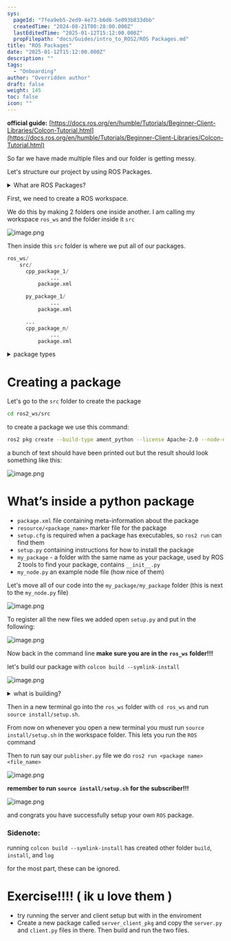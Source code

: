 ```yaml
---
sys:
  pageId: "7fea9eb5-2ed9-4e73-b6d6-5e093b833dbb"
  createdTime: "2024-08-21T00:28:00.000Z"
  lastEditedTime: "2025-01-12T15:12:00.000Z"
  propFilepath: "docs/Guides/intro_to_ROS2/ROS Packages.md"
title: "ROS Packages"
date: "2025-01-12T15:12:00.000Z"
description: ""
tags:
  - "Onboarding"
author: "Overridden author"
draft: false
weight: 145
toc: false
icon: ""
---
```


**official guide:** [https://docs.ros.org/en/humble/Tutorials/Beginner-Client-Libraries/Colcon-Tutorial.html](https://docs.ros.org/en/humble/Tutorials/Beginner-Client-Libraries/Colcon-Tutorial.html)

So far we have made multiple files and our folder is getting messy.

Let's structure our project by using ROS Packages.

<details>

<summary>What are ROS Packages?</summary>

ROS Packages are, as the name implies, packages of code that are highly sharable between ROS developers.

They consist of a folder, `package.xml` file, and source code

```python
      cpp_package_1/
		      ... imagine much code files here ..
          package.xml
```

</details>

First, we need to create a ROS workspace.

We do this by making 2 folders one inside another. I am calling my workspace `ros_ws` and the folder inside it `src`

![image.png](https://prod-files-secure.s3.us-west-2.amazonaws.com/d518164a-d88e-44d1-a4ee-3adb3bd8bce0/70706947-fd18-4537-a67b-e12946812d31/image.png?X-Amz-Algorithm=AWS4-HMAC-SHA256&X-Amz-Content-Sha256=UNSIGNED-PAYLOAD&X-Amz-Credential=ASIAZI2LB466Y2VFHO3Y%2F20250213%2Fus-west-2%2Fs3%2Faws4_request&X-Amz-Date=20250213T070817Z&X-Amz-Expires=3600&X-Amz-Security-Token=IQoJb3JpZ2luX2VjEOf%2F%2F%2F%2F%2F%2F%2F%2F%2F%2FwEaCXVzLXdlc3QtMiJHMEUCIQCvQFpXXyZ8fUUxtmytwr2OCNYmK7%2FCFW70HkuAGBxt2QIgLNdCWCfXO6nVqm6fMYB1MsCrPCqs938FRuQQSi9tiAEq%2FwMIEBAAGgw2Mzc0MjMxODM4MDUiDAFDtPyemctYailCYSrcA7nS7L2HMb6EHTjhdJPzthievelQugKqKZQtNcYpBbV9ft5A%2BI9341CPGpQBNlv46RizuTXYIShbidm5tkazl2fsCFjg0cqqvnqRyTwrPHmHsTccOFKxhRw3GBGQ6IxWtbq9K4UxiUnqxkFdyS1aL2P8ud5Nn5H0iag1B1stpcUGQfY4WW1tJxSh7fsHPoDK4ugto0%2Fk4CfIsqVTvqwpaQgLQRNs6EMtdD6IsG7u8IqFF7%2FG5XhEYjQfr4kCs4uVyldpt4PtGu%2FWENR0CyPhg%2B1yadGUlmTpflre%2FJyxF5px2eN%2FobuB7cfMTbIXkfFDy0jrVu36NQLu2KIl%2BDhMauRBwWm%2BU78O3%2F%2FQPR%2BrXGx1ehneE6WWH7pWqqvrCeHGvZJApzupX3RMbgE%2Fqler7XQAJr4IzhjBuYehwzBT6rpqJvp7vY0ja12ggMoTip%2BSyWgKs83s%2BcqZq%2F1zqTNJHBAk0obMETvZ8Wbk84odjWS9GwAZMjRKLZEb1uSgjeeWf8LMrI%2F%2Fp7OnC1i8NuMDWnK5rdMUeYnig6DRmnZ9y8ZcgH%2B2B%2Fnxj%2Bnz0abPEY11obC7i3WsGKUXuIA536XYrgRsOaM2X1Jok9sFYUxoRdYKFhU8afjd5eVWhielMNqqtr0GOqUBFGFKMmVnszaaziuqh4jhCDiG8L7qPIiD%2F20zTFN9XvVKTjqV86pj0Ddf97hFJlDTWyZPYf4oft7eVz5aDdQeD%2B1IFArc4v7I4xR4q5trMlmHJLe8%2FHoWwaZpwgwCBTVmlD4xClpjvuCE1OgPdFFn8tsAl5oCzX50GiKGCYc20wtGyxTjhrp0axcGKFqCTeFnEG5AIo9LmXF0FAhartz7NOkNY1u3&X-Amz-Signature=3884ea25aed33d061188b1f40703be36e7aeae7c97fbe82624667e0143d4a6aa&X-Amz-SignedHeaders=host&x-id=GetObject)

Then inside this `src` folder is where we put all of our packages.

```python
ros_ws/
    src/
      cpp_package_1/
		      ...
          package.xml

      py_package_1/
		      ...
          package.xml

      ...
      cpp_package_n/
		      ...
          package.xml

```

<details>

<summary>package types</summary>

packages can be either `C++` or python.

the intern file structure is different for each but for this guide we will stick to creating python packages

</details>

# Creating a package

Let's go to the `src` folder to create the package

```bash
cd ros2_ws/src
```

to create a package we use this command:

```bash
ros2 pkg create --build-type ament_python --license Apache-2.0 --node-name my_node my_package
```

a bunch of text should have been printed out but the result should look something like this:

![image.png](https://prod-files-secure.s3.us-west-2.amazonaws.com/d518164a-d88e-44d1-a4ee-3adb3bd8bce0/e6cf1e3f-8512-4a3e-b131-079f800bf3e8/image.png?X-Amz-Algorithm=AWS4-HMAC-SHA256&X-Amz-Content-Sha256=UNSIGNED-PAYLOAD&X-Amz-Credential=ASIAZI2LB466Y2VFHO3Y%2F20250213%2Fus-west-2%2Fs3%2Faws4_request&X-Amz-Date=20250213T070817Z&X-Amz-Expires=3600&X-Amz-Security-Token=IQoJb3JpZ2luX2VjEOf%2F%2F%2F%2F%2F%2F%2F%2F%2F%2FwEaCXVzLXdlc3QtMiJHMEUCIQCvQFpXXyZ8fUUxtmytwr2OCNYmK7%2FCFW70HkuAGBxt2QIgLNdCWCfXO6nVqm6fMYB1MsCrPCqs938FRuQQSi9tiAEq%2FwMIEBAAGgw2Mzc0MjMxODM4MDUiDAFDtPyemctYailCYSrcA7nS7L2HMb6EHTjhdJPzthievelQugKqKZQtNcYpBbV9ft5A%2BI9341CPGpQBNlv46RizuTXYIShbidm5tkazl2fsCFjg0cqqvnqRyTwrPHmHsTccOFKxhRw3GBGQ6IxWtbq9K4UxiUnqxkFdyS1aL2P8ud5Nn5H0iag1B1stpcUGQfY4WW1tJxSh7fsHPoDK4ugto0%2Fk4CfIsqVTvqwpaQgLQRNs6EMtdD6IsG7u8IqFF7%2FG5XhEYjQfr4kCs4uVyldpt4PtGu%2FWENR0CyPhg%2B1yadGUlmTpflre%2FJyxF5px2eN%2FobuB7cfMTbIXkfFDy0jrVu36NQLu2KIl%2BDhMauRBwWm%2BU78O3%2F%2FQPR%2BrXGx1ehneE6WWH7pWqqvrCeHGvZJApzupX3RMbgE%2Fqler7XQAJr4IzhjBuYehwzBT6rpqJvp7vY0ja12ggMoTip%2BSyWgKs83s%2BcqZq%2F1zqTNJHBAk0obMETvZ8Wbk84odjWS9GwAZMjRKLZEb1uSgjeeWf8LMrI%2F%2Fp7OnC1i8NuMDWnK5rdMUeYnig6DRmnZ9y8ZcgH%2B2B%2Fnxj%2Bnz0abPEY11obC7i3WsGKUXuIA536XYrgRsOaM2X1Jok9sFYUxoRdYKFhU8afjd5eVWhielMNqqtr0GOqUBFGFKMmVnszaaziuqh4jhCDiG8L7qPIiD%2F20zTFN9XvVKTjqV86pj0Ddf97hFJlDTWyZPYf4oft7eVz5aDdQeD%2B1IFArc4v7I4xR4q5trMlmHJLe8%2FHoWwaZpwgwCBTVmlD4xClpjvuCE1OgPdFFn8tsAl5oCzX50GiKGCYc20wtGyxTjhrp0axcGKFqCTeFnEG5AIo9LmXF0FAhartz7NOkNY1u3&X-Amz-Signature=8b7ddedd4270ba596f869eb88e19dab42cf53dd87ae8eb79da184e808c9d43f1&X-Amz-SignedHeaders=host&x-id=GetObject)

# What’s inside a python package

- `package.xml` file containing meta-information about the package
- `resource/<package_name>` marker file for the package
- `setup.cfg` is required when a package has executables, so `ros2 run` can find them
- `setup.py` containing instructions for how to install the package
- `my_package` - a folder with the same name as your package, used by ROS 2 tools to find your package, contains `__init__.py`
- `my_node.py` an example node file (how nice of them)

Let's move all of our code into the `my_package/my_package` folder (this is next to the `my_node.py` file)

![image.png](https://prod-files-secure.s3.us-west-2.amazonaws.com/d518164a-d88e-44d1-a4ee-3adb3bd8bce0/9ce58f11-0da9-4d3e-b86d-506a9685d378/image.png?X-Amz-Algorithm=AWS4-HMAC-SHA256&X-Amz-Content-Sha256=UNSIGNED-PAYLOAD&X-Amz-Credential=ASIAZI2LB466Y2VFHO3Y%2F20250213%2Fus-west-2%2Fs3%2Faws4_request&X-Amz-Date=20250213T070817Z&X-Amz-Expires=3600&X-Amz-Security-Token=IQoJb3JpZ2luX2VjEOf%2F%2F%2F%2F%2F%2F%2F%2F%2F%2FwEaCXVzLXdlc3QtMiJHMEUCIQCvQFpXXyZ8fUUxtmytwr2OCNYmK7%2FCFW70HkuAGBxt2QIgLNdCWCfXO6nVqm6fMYB1MsCrPCqs938FRuQQSi9tiAEq%2FwMIEBAAGgw2Mzc0MjMxODM4MDUiDAFDtPyemctYailCYSrcA7nS7L2HMb6EHTjhdJPzthievelQugKqKZQtNcYpBbV9ft5A%2BI9341CPGpQBNlv46RizuTXYIShbidm5tkazl2fsCFjg0cqqvnqRyTwrPHmHsTccOFKxhRw3GBGQ6IxWtbq9K4UxiUnqxkFdyS1aL2P8ud5Nn5H0iag1B1stpcUGQfY4WW1tJxSh7fsHPoDK4ugto0%2Fk4CfIsqVTvqwpaQgLQRNs6EMtdD6IsG7u8IqFF7%2FG5XhEYjQfr4kCs4uVyldpt4PtGu%2FWENR0CyPhg%2B1yadGUlmTpflre%2FJyxF5px2eN%2FobuB7cfMTbIXkfFDy0jrVu36NQLu2KIl%2BDhMauRBwWm%2BU78O3%2F%2FQPR%2BrXGx1ehneE6WWH7pWqqvrCeHGvZJApzupX3RMbgE%2Fqler7XQAJr4IzhjBuYehwzBT6rpqJvp7vY0ja12ggMoTip%2BSyWgKs83s%2BcqZq%2F1zqTNJHBAk0obMETvZ8Wbk84odjWS9GwAZMjRKLZEb1uSgjeeWf8LMrI%2F%2Fp7OnC1i8NuMDWnK5rdMUeYnig6DRmnZ9y8ZcgH%2B2B%2Fnxj%2Bnz0abPEY11obC7i3WsGKUXuIA536XYrgRsOaM2X1Jok9sFYUxoRdYKFhU8afjd5eVWhielMNqqtr0GOqUBFGFKMmVnszaaziuqh4jhCDiG8L7qPIiD%2F20zTFN9XvVKTjqV86pj0Ddf97hFJlDTWyZPYf4oft7eVz5aDdQeD%2B1IFArc4v7I4xR4q5trMlmHJLe8%2FHoWwaZpwgwCBTVmlD4xClpjvuCE1OgPdFFn8tsAl5oCzX50GiKGCYc20wtGyxTjhrp0axcGKFqCTeFnEG5AIo9LmXF0FAhartz7NOkNY1u3&X-Amz-Signature=2d5a2e38f1275b31605d762c6aed73d12980126429abca7450287b309e5d30a8&X-Amz-SignedHeaders=host&x-id=GetObject)

To register all the new files we added open `setup.py` and put in the following:

![image.png](https://prod-files-secure.s3.us-west-2.amazonaws.com/d518164a-d88e-44d1-a4ee-3adb3bd8bce0/1cd7c262-4cae-4496-9d75-c178537d24a2/image.png?X-Amz-Algorithm=AWS4-HMAC-SHA256&X-Amz-Content-Sha256=UNSIGNED-PAYLOAD&X-Amz-Credential=ASIAZI2LB466Y2VFHO3Y%2F20250213%2Fus-west-2%2Fs3%2Faws4_request&X-Amz-Date=20250213T070817Z&X-Amz-Expires=3600&X-Amz-Security-Token=IQoJb3JpZ2luX2VjEOf%2F%2F%2F%2F%2F%2F%2F%2F%2F%2FwEaCXVzLXdlc3QtMiJHMEUCIQCvQFpXXyZ8fUUxtmytwr2OCNYmK7%2FCFW70HkuAGBxt2QIgLNdCWCfXO6nVqm6fMYB1MsCrPCqs938FRuQQSi9tiAEq%2FwMIEBAAGgw2Mzc0MjMxODM4MDUiDAFDtPyemctYailCYSrcA7nS7L2HMb6EHTjhdJPzthievelQugKqKZQtNcYpBbV9ft5A%2BI9341CPGpQBNlv46RizuTXYIShbidm5tkazl2fsCFjg0cqqvnqRyTwrPHmHsTccOFKxhRw3GBGQ6IxWtbq9K4UxiUnqxkFdyS1aL2P8ud5Nn5H0iag1B1stpcUGQfY4WW1tJxSh7fsHPoDK4ugto0%2Fk4CfIsqVTvqwpaQgLQRNs6EMtdD6IsG7u8IqFF7%2FG5XhEYjQfr4kCs4uVyldpt4PtGu%2FWENR0CyPhg%2B1yadGUlmTpflre%2FJyxF5px2eN%2FobuB7cfMTbIXkfFDy0jrVu36NQLu2KIl%2BDhMauRBwWm%2BU78O3%2F%2FQPR%2BrXGx1ehneE6WWH7pWqqvrCeHGvZJApzupX3RMbgE%2Fqler7XQAJr4IzhjBuYehwzBT6rpqJvp7vY0ja12ggMoTip%2BSyWgKs83s%2BcqZq%2F1zqTNJHBAk0obMETvZ8Wbk84odjWS9GwAZMjRKLZEb1uSgjeeWf8LMrI%2F%2Fp7OnC1i8NuMDWnK5rdMUeYnig6DRmnZ9y8ZcgH%2B2B%2Fnxj%2Bnz0abPEY11obC7i3WsGKUXuIA536XYrgRsOaM2X1Jok9sFYUxoRdYKFhU8afjd5eVWhielMNqqtr0GOqUBFGFKMmVnszaaziuqh4jhCDiG8L7qPIiD%2F20zTFN9XvVKTjqV86pj0Ddf97hFJlDTWyZPYf4oft7eVz5aDdQeD%2B1IFArc4v7I4xR4q5trMlmHJLe8%2FHoWwaZpwgwCBTVmlD4xClpjvuCE1OgPdFFn8tsAl5oCzX50GiKGCYc20wtGyxTjhrp0axcGKFqCTeFnEG5AIo9LmXF0FAhartz7NOkNY1u3&X-Amz-Signature=8e0029cd1971dd06dc9c8f34dcb3a5bac67fed5a290a586d03d2bad137dfe292&X-Amz-SignedHeaders=host&x-id=GetObject)

Now back in the command line **make sure you are in the** **`ros_ws`** **folder!!!**

let's build our package with `colcon build --symlink-install`

![image.png](https://prod-files-secure.s3.us-west-2.amazonaws.com/d518164a-d88e-44d1-a4ee-3adb3bd8bce0/2f2a0d27-b173-48fd-b189-5f5c0ce65619/image.png?X-Amz-Algorithm=AWS4-HMAC-SHA256&X-Amz-Content-Sha256=UNSIGNED-PAYLOAD&X-Amz-Credential=ASIAZI2LB466Y2VFHO3Y%2F20250213%2Fus-west-2%2Fs3%2Faws4_request&X-Amz-Date=20250213T070817Z&X-Amz-Expires=3600&X-Amz-Security-Token=IQoJb3JpZ2luX2VjEOf%2F%2F%2F%2F%2F%2F%2F%2F%2F%2FwEaCXVzLXdlc3QtMiJHMEUCIQCvQFpXXyZ8fUUxtmytwr2OCNYmK7%2FCFW70HkuAGBxt2QIgLNdCWCfXO6nVqm6fMYB1MsCrPCqs938FRuQQSi9tiAEq%2FwMIEBAAGgw2Mzc0MjMxODM4MDUiDAFDtPyemctYailCYSrcA7nS7L2HMb6EHTjhdJPzthievelQugKqKZQtNcYpBbV9ft5A%2BI9341CPGpQBNlv46RizuTXYIShbidm5tkazl2fsCFjg0cqqvnqRyTwrPHmHsTccOFKxhRw3GBGQ6IxWtbq9K4UxiUnqxkFdyS1aL2P8ud5Nn5H0iag1B1stpcUGQfY4WW1tJxSh7fsHPoDK4ugto0%2Fk4CfIsqVTvqwpaQgLQRNs6EMtdD6IsG7u8IqFF7%2FG5XhEYjQfr4kCs4uVyldpt4PtGu%2FWENR0CyPhg%2B1yadGUlmTpflre%2FJyxF5px2eN%2FobuB7cfMTbIXkfFDy0jrVu36NQLu2KIl%2BDhMauRBwWm%2BU78O3%2F%2FQPR%2BrXGx1ehneE6WWH7pWqqvrCeHGvZJApzupX3RMbgE%2Fqler7XQAJr4IzhjBuYehwzBT6rpqJvp7vY0ja12ggMoTip%2BSyWgKs83s%2BcqZq%2F1zqTNJHBAk0obMETvZ8Wbk84odjWS9GwAZMjRKLZEb1uSgjeeWf8LMrI%2F%2Fp7OnC1i8NuMDWnK5rdMUeYnig6DRmnZ9y8ZcgH%2B2B%2Fnxj%2Bnz0abPEY11obC7i3WsGKUXuIA536XYrgRsOaM2X1Jok9sFYUxoRdYKFhU8afjd5eVWhielMNqqtr0GOqUBFGFKMmVnszaaziuqh4jhCDiG8L7qPIiD%2F20zTFN9XvVKTjqV86pj0Ddf97hFJlDTWyZPYf4oft7eVz5aDdQeD%2B1IFArc4v7I4xR4q5trMlmHJLe8%2FHoWwaZpwgwCBTVmlD4xClpjvuCE1OgPdFFn8tsAl5oCzX50GiKGCYc20wtGyxTjhrp0axcGKFqCTeFnEG5AIo9LmXF0FAhartz7NOkNY1u3&X-Amz-Signature=79b646f72eb371b77ec3581cf01948fe74b83e5e2ddfdabef1a382dfdf038d18&X-Amz-SignedHeaders=host&x-id=GetObject)

<details>

<summary>what is building?</summary>

if you are a CS major at Rose-Hulman you will learn the answer to this in CSSE132

but TLDR; is it combines all the code files into one program that can be run easily 

</details>

Then in a new terminal go into the `ros_ws` folder with `cd ros_ws` and run `source install/setup.sh`. 

From now on whenever you open a new terminal you must run `source install/setup.sh` in the workspace folder. This lets you run the `ROS` command

Then to run say our `publisher.py` file we do `ros2 run <package name> <file_name>`

![image.png](https://prod-files-secure.s3.us-west-2.amazonaws.com/d518164a-d88e-44d1-a4ee-3adb3bd8bce0/4f4b1219-3a44-4632-aa0a-ce3471699f59/image.png?X-Amz-Algorithm=AWS4-HMAC-SHA256&X-Amz-Content-Sha256=UNSIGNED-PAYLOAD&X-Amz-Credential=ASIAZI2LB466Y2VFHO3Y%2F20250213%2Fus-west-2%2Fs3%2Faws4_request&X-Amz-Date=20250213T070817Z&X-Amz-Expires=3600&X-Amz-Security-Token=IQoJb3JpZ2luX2VjEOf%2F%2F%2F%2F%2F%2F%2F%2F%2F%2FwEaCXVzLXdlc3QtMiJHMEUCIQCvQFpXXyZ8fUUxtmytwr2OCNYmK7%2FCFW70HkuAGBxt2QIgLNdCWCfXO6nVqm6fMYB1MsCrPCqs938FRuQQSi9tiAEq%2FwMIEBAAGgw2Mzc0MjMxODM4MDUiDAFDtPyemctYailCYSrcA7nS7L2HMb6EHTjhdJPzthievelQugKqKZQtNcYpBbV9ft5A%2BI9341CPGpQBNlv46RizuTXYIShbidm5tkazl2fsCFjg0cqqvnqRyTwrPHmHsTccOFKxhRw3GBGQ6IxWtbq9K4UxiUnqxkFdyS1aL2P8ud5Nn5H0iag1B1stpcUGQfY4WW1tJxSh7fsHPoDK4ugto0%2Fk4CfIsqVTvqwpaQgLQRNs6EMtdD6IsG7u8IqFF7%2FG5XhEYjQfr4kCs4uVyldpt4PtGu%2FWENR0CyPhg%2B1yadGUlmTpflre%2FJyxF5px2eN%2FobuB7cfMTbIXkfFDy0jrVu36NQLu2KIl%2BDhMauRBwWm%2BU78O3%2F%2FQPR%2BrXGx1ehneE6WWH7pWqqvrCeHGvZJApzupX3RMbgE%2Fqler7XQAJr4IzhjBuYehwzBT6rpqJvp7vY0ja12ggMoTip%2BSyWgKs83s%2BcqZq%2F1zqTNJHBAk0obMETvZ8Wbk84odjWS9GwAZMjRKLZEb1uSgjeeWf8LMrI%2F%2Fp7OnC1i8NuMDWnK5rdMUeYnig6DRmnZ9y8ZcgH%2B2B%2Fnxj%2Bnz0abPEY11obC7i3WsGKUXuIA536XYrgRsOaM2X1Jok9sFYUxoRdYKFhU8afjd5eVWhielMNqqtr0GOqUBFGFKMmVnszaaziuqh4jhCDiG8L7qPIiD%2F20zTFN9XvVKTjqV86pj0Ddf97hFJlDTWyZPYf4oft7eVz5aDdQeD%2B1IFArc4v7I4xR4q5trMlmHJLe8%2FHoWwaZpwgwCBTVmlD4xClpjvuCE1OgPdFFn8tsAl5oCzX50GiKGCYc20wtGyxTjhrp0axcGKFqCTeFnEG5AIo9LmXF0FAhartz7NOkNY1u3&X-Amz-Signature=77a62841238328c0d6b09fc0d9b89dc6e74bc439f23be22aebfccf721b7691f1&X-Amz-SignedHeaders=host&x-id=GetObject)

**remember to run** **`source install/setup.sh`** **for the subscriber!!!**

![image.png](https://prod-files-secure.s3.us-west-2.amazonaws.com/d518164a-d88e-44d1-a4ee-3adb3bd8bce0/02121119-dad4-49ec-8356-c956108b4243/image.png?X-Amz-Algorithm=AWS4-HMAC-SHA256&X-Amz-Content-Sha256=UNSIGNED-PAYLOAD&X-Amz-Credential=ASIAZI2LB466Y2VFHO3Y%2F20250213%2Fus-west-2%2Fs3%2Faws4_request&X-Amz-Date=20250213T070817Z&X-Amz-Expires=3600&X-Amz-Security-Token=IQoJb3JpZ2luX2VjEOf%2F%2F%2F%2F%2F%2F%2F%2F%2F%2FwEaCXVzLXdlc3QtMiJHMEUCIQCvQFpXXyZ8fUUxtmytwr2OCNYmK7%2FCFW70HkuAGBxt2QIgLNdCWCfXO6nVqm6fMYB1MsCrPCqs938FRuQQSi9tiAEq%2FwMIEBAAGgw2Mzc0MjMxODM4MDUiDAFDtPyemctYailCYSrcA7nS7L2HMb6EHTjhdJPzthievelQugKqKZQtNcYpBbV9ft5A%2BI9341CPGpQBNlv46RizuTXYIShbidm5tkazl2fsCFjg0cqqvnqRyTwrPHmHsTccOFKxhRw3GBGQ6IxWtbq9K4UxiUnqxkFdyS1aL2P8ud5Nn5H0iag1B1stpcUGQfY4WW1tJxSh7fsHPoDK4ugto0%2Fk4CfIsqVTvqwpaQgLQRNs6EMtdD6IsG7u8IqFF7%2FG5XhEYjQfr4kCs4uVyldpt4PtGu%2FWENR0CyPhg%2B1yadGUlmTpflre%2FJyxF5px2eN%2FobuB7cfMTbIXkfFDy0jrVu36NQLu2KIl%2BDhMauRBwWm%2BU78O3%2F%2FQPR%2BrXGx1ehneE6WWH7pWqqvrCeHGvZJApzupX3RMbgE%2Fqler7XQAJr4IzhjBuYehwzBT6rpqJvp7vY0ja12ggMoTip%2BSyWgKs83s%2BcqZq%2F1zqTNJHBAk0obMETvZ8Wbk84odjWS9GwAZMjRKLZEb1uSgjeeWf8LMrI%2F%2Fp7OnC1i8NuMDWnK5rdMUeYnig6DRmnZ9y8ZcgH%2B2B%2Fnxj%2Bnz0abPEY11obC7i3WsGKUXuIA536XYrgRsOaM2X1Jok9sFYUxoRdYKFhU8afjd5eVWhielMNqqtr0GOqUBFGFKMmVnszaaziuqh4jhCDiG8L7qPIiD%2F20zTFN9XvVKTjqV86pj0Ddf97hFJlDTWyZPYf4oft7eVz5aDdQeD%2B1IFArc4v7I4xR4q5trMlmHJLe8%2FHoWwaZpwgwCBTVmlD4xClpjvuCE1OgPdFFn8tsAl5oCzX50GiKGCYc20wtGyxTjhrp0axcGKFqCTeFnEG5AIo9LmXF0FAhartz7NOkNY1u3&X-Amz-Signature=0b64159f8928f617005b1d8acf6d28071265ab9802f34f3b051a4c5091349079&X-Amz-SignedHeaders=host&x-id=GetObject)

and congrats you have successfully setup your own `ROS` package.

### Sidenote:

running `colcon build --symlink-install` has created other folder `build`, `install`, and `log`

for the most part, these can be ignored.

# Exercise!!!! ( ik u love them )

- try running the server and client setup but with in the enviroment
- Create a new package called `server_client_pkg` and copy the `server.py` and `client.py` files in there. Then build and run the two files.
